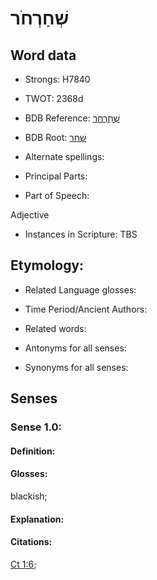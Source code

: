 # שְׁחַרְחֹר

<!-- Status: S2="NeedsEdits" -->
<!-- Lexica used for edits:   -->

## Word data

* Strongs: H7840

* TWOT: 2368d

* BDB Reference: [שְׁחַרְחֹר](rc://en/bdb/dict/v.co.ae)

* BDB Root: [שׁחר](rc://en/bdb/dict/v.co.aa)

* Alternate spellings:

* Principal Parts:

* Part of Speech:

Adjective

* Instances in Scripture: TBS

## Etymology:

* Related Language glosses:

* Time Period/Ancient Authors:

* Related words:

* Antonyms for all senses:

* Synonyms for all senses:

## Senses

### Sense 1.0:

#### Definition:

#### Glosses:

blackish; 

#### Explanation:

#### Citations:

[Ct 1:6](rc://he/uhb/book/sng/1/6); 

